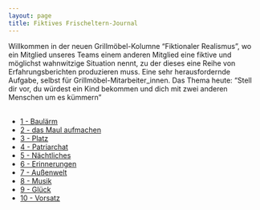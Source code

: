 ```yaml
---
layout: page
title: Fiktives Frischeltern-Journal
---
```


Willkommen in der neuen Grillmöbel-Kolumne “Fiktionaler Realismus”, wo ein Mitglied unseres Teams einem anderen Mitglied eine fiktive und möglichst wahnwitzige Situation nennt, zu der dieses eine Reihe von Erfahrungsberichten produzieren muss. Eine sehr herausfordernde Aufgabe, selbst für Grillmöbel-Mitarbeiter_innen. Das Thema heute: “Stell dir vor, du würdest ein Kind bekommen und dich mit zwei anderen Menschen um es kümmern”
<br><br>

* [1 - Baulärm](https://grillmoebel.github.io/2015/09/03/sixtyfifth-post/)<br>
* [2 - das Maul aufmachen](https://grillmoebel.github.io/2015/09/15/sixtysecond-post/)<br>
* [3 - Platz](https://grillmoebel.github.io/2015/09/18/sixtythird-post/)<br>
* [4 - Patriarchat](https://grillmoebel.github.io/2015/09/22/sixtyfourth-post/)<br>
* [5 - Nächtliches](https://grillmoebel.github.io/2015/09/29/sixtyseventh-post/)<br>
* [6 - Erinnerungen](https://grillmoebel.github.io/2015/10/04/sixtyninth-post/)<br>
* [7 - Außenwelt](https://grillmoebel.github.io/2015/10/11/seventieth-post/)<br>
* [8 - Musik](https://grillmoebel.github.io/2015/10/31/seventysecond-post/)<br>
* [9 - Glück](https://grillmoebel.github.io/2015/11/19/seventyseventh-post/)<br>
* [10 - Vorsatz](https://grillmoebel.github.io/2016/01/17/eightysixth-post/)<br>
